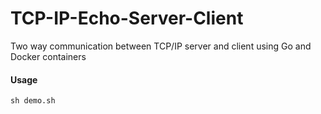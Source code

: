 # TCP-IP-Echo-Server-Client
Two way communication between TCP/IP server and client using Go and Docker containers

#### Usage
```
sh demo.sh
```
